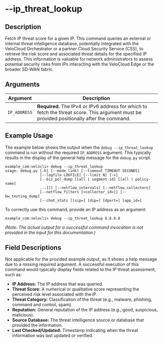 #	--ip_threat_lookup

##	Description
Fetch IP threat score for a given IP. This command queries an external or internal threat intelligence database, potentially integrated with the VeloCloud Orchestrator or a partner Cloud Security Service (CSS), to retrieve the risk score and associated threat details for the specified IP address. This information is valuable for network administrators to assess potential security risks from IPs interacting with the VeloCloud Edge or the broader SD-WAN fabric.

##	Arguments
| Argument    | Description                                                                 |
|-------------|-----------------------------------------------------------------------------|
| `IP_ADDRESS`  | **Required.** The IPv4 or IPv6 address for which to fetch the threat score. This argument must be provided positionally after the command. |

##	Example Usage
The example below shows the output when the `debug --ip_threat_lookup` command is run without the required `IP_ADDRESS` argument. This typically results in the display of the general help message for the `debug.py` script.

```
example_com:velocli> debug --ip_threat_lookup
usage: debug.py [-h] [--mode_link] [--timeout TIMEOUT SECONDS]
                [--logfile LOGFILE] [--limit N] [-v]
                [--biz_pol_dump [[all | segment-id] [[all | policy-name]
                ...]]] [--netflow_intervals] [--netflow_collectors]
                [--netflow_filters [<collector_id>]] [--bw_testing_dump]
                [--chat_stats [[sip=] [dip=] [dport=] [app_id=]
```

To correctly use this command, provide an IP address as an argument:
```
example_com:velocli> debug --ip_threat_lookup 8.8.8.8
```
*(Note: The actual output for a successful command invocation is not provided in the input for this documentation.)*

##	Field Descriptions
Not applicable for the provided example output, as it shows a help message due to a missing required argument. A successful execution of this command would typically display fields related to the IP threat assessment, such as:

*   **IP Address:** The IP address that was queried.
*   **Threat Score:** A numerical or qualitative score representing the perceived risk level associated with the IP.
*   **Threat Category:** Classification of the threat (e.g., malware, phishing, command and control, spam).
*   **Reputation:** General reputation of the IP address (e.g., good, suspicious, malicious).
*   **Source Database:** The threat intelligence source or database that provided the information.
*   **Last Checked/Updated:** Timestamp indicating when the threat information was last updated or verified.